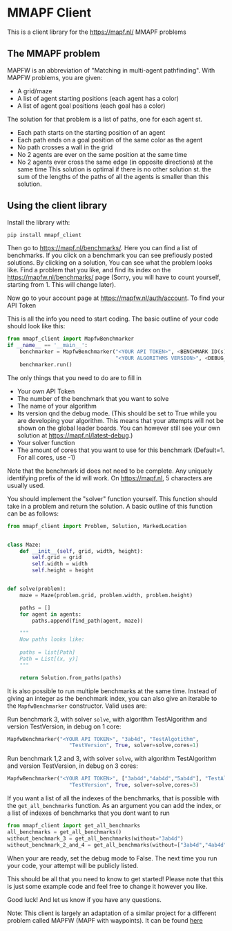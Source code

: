 # MMAPF Client

This is a client library for the https://mapf.nl/ MMAPF problems
## The MMAPF problem
MAPFW is an abbreviation of  "Matching in multi-agent pathfinding".
With MAPFW problems, you are given:
-	A grid/maze
-	A list of agent starting positions (each agent has a color)
-	A list of agent goal positions (each goal has a color)

The solution for that problem is a list of paths, one for each agent st.
-	Each path starts on the starting position of an agent
-	Each path ends on a goal position of the same color as the agent
-	No path crosses a wall in the grid
-	No 2 agents are ever on the same position at the same time
-	No 2 agents  ever cross the same edge (in opposite directions) at the same time
This solution is optimal if there is no other solution st. the sum of the lengths of the paths of all the agents is smaller than this solution.
## Using the client library
Install the library with:
```bash
pip install mmapf_client
```
Then go to https://mapf.nl/benchmarks/. Here you can find a list of benchmarks. If you click on a benchmark you can see prefiously posted solutions. By clicking on a solution, You can see what the problem looks like. Find a problem that you like, and find its index on the https://mapfw.nl/benchmarks/ page (Sorry, you will have to count yourself, starting from 1. This will change later).

Now go to your account page at https://mapfw.nl/auth/account. To find your API Token

This is all the info you need to start coding. The basic outline of your code should look like this:
```python
from mmapf_client import MapfwBenchmarker
if __name__ == '__main__':
    benchmarker = MapfwBenchmarker("<YOUR API TOKEN>", <BENCHMARK ID(s)>, "<YOUR ALGORITHMS NAME>",
                                   "<YOUR ALGORITHMS VERSION>", <DEBUG_MODE>, solver=<SOLVER>,cores=<CORES>)
    benchmarker.run()
```
The only things that you need to do are to fill in
- Your own API Token
- The number of the benchmark that you want to solve
- The name of your algorithm
- Its version qnd the debug mode. (This should be set to True while you are developing your algorithm. This means that your attempts will not be shown on the global leader boards. You can however still see your own solution at https://mapf.nl/latest-debug.)
- Your solver function
- The amount of cores that you want to use for this benchmark (Default=1. For all cores, use -1)

Note that the benchmark id does not need to be complete. Any uniquely identifying prefix of the id will work.
On https://mapf.nl, 5 characters are usually used.

You should implement the "solver" function yourself.
This function should take in a problem and return the solution.
A basic outline of this function can be as follows:
```python
from mmapf_client import Problem, Solution, MarkedLocation


class Maze:
    def __init__(self, grid, width, height):
        self.grid = grid
        self.width = width
        self.height = height


def solve(problem):
    maze = Maze(problem.grid, problem.width, problem.height)

    paths = []
    for agent in agents:
        paths.append(find_path(agent, maze))

    """
    Now paths looks like:
    
    paths = list[Path]
    Path = List[(x, y)]
    """

    return Solution.from_paths(paths)
```

It is also possible to run multiple benchmarks at the same time.
Instead of giving an integer as the benchmark index, you can also give an iterable to the ```MapfwBenchmarker``` constructor.
Valid uses are:

Run benchmark 3, with solver ```solve```, with algorithm TestAlgorithm and version TestVersion, in debug on 1 core:
```python
MapfwBenchmarker("<YOUR API TOKEN>", "3ab4d", "TestAlgotithm",
                    "TestVersion", True, solver=solve,cores=1)
```

Run benchmark 1,2 and 3, with solver ```solve```, with algorithm TestAlgorithm and version TestVersion, in debug on 3 cores:
```python
MapfwBenchmarker("<YOUR API TOKEN>", ["3ab4d","4ab4d","5ab4d"], "TestAlgotithm",
                    "TestVersion", True, solver=solve,cores=3)
```

If you want a list of all the indexes of the benchmarks, that is possible with the ```get_all_benchmarks``` function.
As an argument you can add the index, or a list of indexes of benchmarks that you dont want to run
```python
from mmapf_client import get_all_benchmarks
all_benchmarks = get_all_benchmarks()
without_benchmark_3 = get_all_benchmarks(without="3ab4d")
without_benchmark_2_and_4 = get_all_benchmarks(without=["3ab4d","4ab4d","5ab4d"])
```

When your are ready, set the debug mode to False. The next time you run your code, your attempt will be publicly listed.

This should be all that you need to know to get started!
Please note that this is just some example code and feel free to change it however you like.

Good luck! And let us know if you have any questions.


Note: This client is largely an adaptation of a similar project for a different problem
called MAPFW (MAPF with waypoints). It can be found [here](https://github.com/noahiscool13/mapfw-client) 